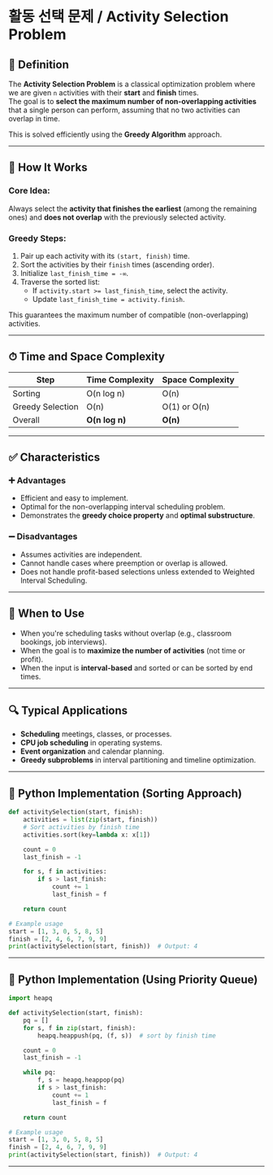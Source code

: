 # 활동 선택 문제 / Activity Selection Problem

## 📌 Definition

The **Activity Selection Problem** is a classical optimization problem where we are given `n` activities with their **start** and **finish** times.  
The goal is to **select the maximum number of non-overlapping activities** that a single person can perform, assuming that no two activities can overlap in time.

This is solved efficiently using the **Greedy Algorithm** approach.

---

## 🧠 How It Works

### Core Idea:
Always select the **activity that finishes the earliest** (among the remaining ones) and **does not overlap** with the previously selected activity.

### Greedy Steps:
1. Pair up each activity with its `(start, finish)` time.
2. Sort the activities by their `finish` times (ascending order).
3. Initialize `last_finish_time = -∞`.
4. Traverse the sorted list:
   - If `activity.start >= last_finish_time`, select the activity.
   - Update `last_finish_time = activity.finish`.

This guarantees the maximum number of compatible (non-overlapping) activities.

---

## ⏱ Time and Space Complexity

| Step                | Time Complexity     | Space Complexity |
|---------------------|---------------------|------------------|
| Sorting             | O(n log n)          | O(n)             |
| Greedy Selection    | O(n)                | O(1) or O(n)     |
| Overall             | **O(n log n)**      | **O(n)**         |

---

## ✅ Characteristics

### ➕ Advantages
- Efficient and easy to implement.
- Optimal for the non-overlapping interval scheduling problem.
- Demonstrates the **greedy choice property** and **optimal substructure**.

### ➖ Disadvantages
- Assumes activities are independent.
- Cannot handle cases where preemption or overlap is allowed.
- Does not handle profit-based selections unless extended to Weighted Interval Scheduling.

---

## 🧭 When to Use

- When you're scheduling tasks without overlap (e.g., classroom bookings, job interviews).
- When the goal is to **maximize the number of activities** (not time or profit).
- When the input is **interval-based** and sorted or can be sorted by end times.

---

## 🔍 Typical Applications

- **Scheduling** meetings, classes, or processes.
- **CPU job scheduling** in operating systems.
- **Event organization** and calendar planning.
- **Greedy subproblems** in interval partitioning and timeline optimization.

---

## 🧾 Python Implementation (Sorting Approach)

```python
def activitySelection(start, finish):
    activities = list(zip(start, finish))
    # Sort activities by finish time
    activities.sort(key=lambda x: x[1])

    count = 0
    last_finish = -1

    for s, f in activities:
        if s > last_finish:
            count += 1
            last_finish = f

    return count

# Example usage
start = [1, 3, 0, 5, 8, 5]
finish = [2, 4, 6, 7, 9, 9]
print(activitySelection(start, finish))  # Output: 4
```

---

## 🧾 Python Implementation (Using Priority Queue)

```python
import heapq

def activitySelection(start, finish):
    pq = []
    for s, f in zip(start, finish):
        heapq.heappush(pq, (f, s))  # sort by finish time

    count = 0
    last_finish = -1

    while pq:
        f, s = heapq.heappop(pq)
        if s > last_finish:
            count += 1
            last_finish = f

    return count

# Example usage
start = [1, 3, 0, 5, 8, 5]
finish = [2, 4, 6, 7, 9, 9]
print(activitySelection(start, finish))  # Output: 4
```

---